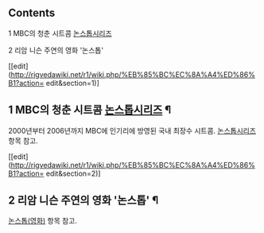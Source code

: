 ## Contents

    

1 MBC의 청춘 시트콤 [논스톱시리즈](%EB%85%BC%EC%8A%A4%ED%86%B1%20%EC%8B%9C%EB%A6%AC%EC%A6%88.md)

2 리암 니슨 주연의 영화 '논스톱'

[[edit](http://rigvedawiki.net/r1/wiki.php/%EB%85%BC%EC%8A%A4%ED%86%B1?action=
edit&section=1)]

## 1 MBC의 청춘 시트콤 [논스톱시리즈](%EB%85%BC%EC%8A%A4%ED%86%B1%20%EC%8B%9C%EB%A6%AC%EC%A6%88.md) ¶

2000년부터 2006년까지 MBC에 인기리에 방영된 국내 최장수 시트콤. [논스톱시리즈](%EB%85%BC%EC%8A%A4%ED%86%B1%20%EC%8B%9C%EB%A6%AC%EC%A6%88.md) 항목 참고.

[[edit](http://rigvedawiki.net/r1/wiki.php/%EB%85%BC%EC%8A%A4%ED%86%B1?action=
edit&section=2)]

## 2 리암 니슨 주연의 영화 '논스톱' ¶

[논스톱(영화)](%EB%85%BC%EC%8A%A4%ED%86%B1%28%EC%98%81%ED%99%94%29.md) 항목 참고.

